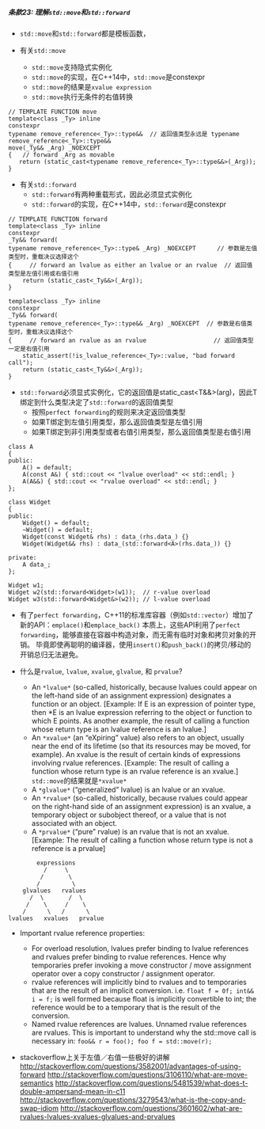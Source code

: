 ##### 条款23: 理解`std::move`和`std::forward`
- `std::move`和`std::forward`都是模板函数，

- 有关`std::move`
  + `std::move`支持隐式实例化
  + `std::move`的实现，在C++14中，`std::move`是constexpr
  + `std::move`的结果是`xvalue expression`
  + `std::move`执行无条件的右值转换
```
// TEMPLATE FUNCTION move
template<class _Ty> inline
constexpr
typename remove_reference<_Ty>::type&&  // 返回值类型永远是 typename remove_reference<_Ty>::type&&
move(_Ty&& _Arg) _NOEXCEPT
{	// forward _Arg as movable
   return (static_cast<typename remove_reference<_Ty>::type&&>(_Arg));
}
```

- 有关`std::forward`
  + `std::forward`有两种重载形式，因此必须显式实例化
  + `std::forward`的实现，在C++14中，`std::forward`是constexpr
```
// TEMPLATE FUNCTION forward
template<class _Ty> inline
constexpr
_Ty&& forward(
typename remove_reference<_Ty>::type& _Arg) _NOEXCEPT      // 参数是左值类型时，重载决议选择这个
{	  // forward an lvalue as either an lvalue or an rvalue  // 返回值类型是左值引用或右值引用
    return (static_cast<_Ty&&>(_Arg));
}

template<class _Ty> inline
constexpr
_Ty&& forward(
typename remove_reference<_Ty>::type&& _Arg) _NOEXCEPT  // 参数是右值类型时，重载决议选择这个
{	  // forward an rvalue as an rvalue                   // 返回值类型一定是右值引用
    static_assert(!is_lvalue_reference<_Ty>::value, "bad forward call");
    return (static_cast<_Ty&&>(_Arg));
}
```
- `std::forward`必须显式实例化，它的返回值是static_cast<T&&>(arg)，因此T绑定到什么类型决定了`std::forward`的返回值类型
  + 按照`perfect forwarding`的规则来决定返回值类型
  + 如果T绑定到左值引用类型，那么返回值类型是左值引用
  + 如果T绑定到非引用类型或者右值引用类型，那么返回值类型是右值引用

```
class A
{
public:
    A() = default;
    A(const A&) { std::cout << "lvalue overload" << std::endl; }
    A(A&&) { std::cout << "rvalue overload" << std::endl; }
};

class Widget
{
public:
    Widget() = default;
    ~Widget() = default;
    Widget(const Widget& rhs) : data_(rhs.data_) {}
    Widget(Widget&& rhs) : data_(std::forward<A>(rhs.data_)) {}
    
private:
    A data_;
};

Widget w1;
Widget w2(std::forward<Widget>(w1));  // r-value overload
Widget w3(std::forward<Widget&>(w2)); // l-value overload
```

- 有了`perfect forwarding`，C++11的标准库容器（例如`std::vector`）增加了新的API：`emplace()`和`emplace_back()`
本质上，这些API利用了`perfect forwarding`，能够直接在容器中构造对象，而无需有临时对象和拷贝对象的开销。
毕竟即使再聪明的编译器，使用`insert()`和`push_back()`的拷贝/移动的开销总归无法避免。

- 什么是`rvalue`, `lvalue`, `xvalue`, `glvalue`, 和 `prvalue`?
  + An `*lvalue*` (so-called, historically, because lvalues could appear on the left-hand side of an assignment expression) designates a function or an object. [Example: If E is an expression of pointer type, then *E is an lvalue expression referring to the object or function to which E points. As another example, the result of calling a function whose return type is an lvalue reference is an lvalue.]
  + An `*xvalue*` (an “eXpiring” value) also refers to an object, usually near the end of its lifetime (so that its resources may be moved, for example). An xvalue is the result of certain kinds of expressions involving rvalue references. [Example: The result of calling a function whose return type is an rvalue reference is an xvalue.] `std::move`的结果就是`*xvalue*`
  + A `*glvalue*` (“generalized” lvalue) is an lvalue or an xvalue.
  + An `*rvalue*` (so-called, historically, because rvalues could appear on the right-hand side of an assignment expression) is an xvalue, a temporary object or subobject thereof, or a value that is not associated with an object.
  + A `*prvalue*` (“pure” rvalue) is an rvalue that is not an xvalue. [Example: The result of calling a function whose return type is not a reference is a prvalue]
```
        expressions
          /     \
         /       \
        /         \
    glvalues   rvalues
      /  \       /  \
     /    \     /    \
    /      \   /      \
lvalues   xvalues   prvalue
```
- Important rvalue reference properties:
  + For overload resolution, lvalues prefer binding to lvalue references and rvalues prefer binding to rvalue references. Hence why temporaries prefer invoking a move constructor / move assignment operator over a copy constructor / assignment operator.
  + rvalue references will implicitly bind to rvalues and to temporaries that are the result of an implicit conversion. i.e. 
  `float f = 0f; int&& i = f;`
  is well formed because float is implicitly convertible to int; the reference would be to a temporary that is the result of the conversion.
  + Named rvalue references are lvalues. Unnamed rvalue references are rvalues. This is important to understand why the std::move call is necessary in: `foo&& r = foo(); foo f = std::move(r);`

- stackoverflow上关于左值／右值一些极好的讲解 
http://stackoverflow.com/questions/3582001/advantages-of-using-forward
http://stackoverflow.com/questions/3106110/what-are-move-semantics
http://stackoverflow.com/questions/5481539/what-does-t-double-ampersand-mean-in-c11
http://stackoverflow.com/questions/3279543/what-is-the-copy-and-swap-idiom
http://stackoverflow.com/questions/3601602/what-are-rvalues-lvalues-xvalues-glvalues-and-prvalues
